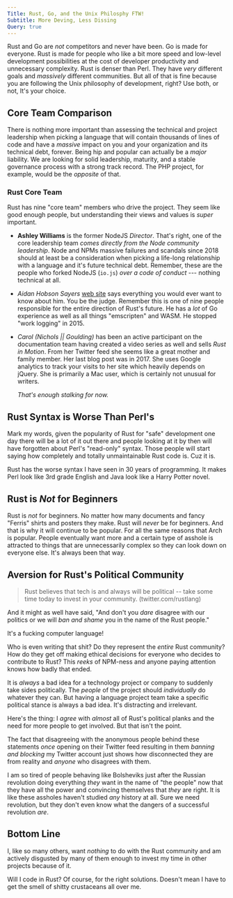 ```yaml
---
Title: Rust, Go, and the Unix Philosphy FTW!
Subtitle: More Deving, Less Dissing
Query: true
---
```


Rust and Go are *not* competitors and never have been. Go is made for
everyone. Rust is made for people who like a bit more speed and
low-level development possibilities at the cost of developer
productivity and unnecessary complexity. Rust is denser than Perl. They
have *very* different goals and *massively* different communities. But
all of that is fine because you are following the Unix philosophy of
development, right? Use both, or not, It's your choice.

## Core Team Comparison

There is nothing more important than assessing the technical and project
leadership when picking a language that will contain thousands of lines
of code and have a *massive* impact on you and your organization and its
technical debt, forever. Being hip and popular can actually be a *major*
liability. We are looking for solid leadership, maturity, and a stable
governance process with a strong track record. The PHP project, for
example, would be the *opposite* of that.

### Rust Core Team

Rust has nine "core team" members who drive the project. They seem like
good enough people, but understanding their views and values is *super*
important. 

* **Ashley Williams** is the former NodeJS *Director*. That's right, one
  of the core leadership team *comes directly from the Node community
  leadership*. Node and NPMs massive failures and scandals since 2018
  should at least be a consideration when picking a life-long
  relationship with a language and it's future technical debt. Remember,
  these are the people who forked NodeJS (`io.js`) *over a code
  of conduct* --- nothing technical at all.

* *Aidan Hobson Sayers* [web site](https://aidanhs.com/) says everything
  you would ever want to know about him. You be the judge. Remember this
  is one of nine people responsible for the entire direction of Rust's
  future. He has a *lot* of Go experience as well as all things
  "emscripten" and WASM. He stopped "work logging" in 2015.

* *Carol (Nichols || Goulding)* has been an active participant on the
  documentation team having created a video series as well and sells
  *Rust in Motion*. From her Twitter feed she seems like a great
  mother and family member. Her last blog post was in 2017. She uses
  Google analytics to track your visits to her site which heavily
  depends on jQuery. She is primarily a Mac user, which is certainly not
  unusual for writers.

  *That's enough stalking for now.* 

## Rust Syntax is Worse Than Perl's

Mark my words, given the popularity of Rust for "safe" development one
day there will be a lot of it out there and people looking at it by then
will have forgotten about Perl's "read-only" syntax. Those people will
start saying how completely and totally unmaintainable Rust code is. Cuz
it is. 

Rust has the worse syntax I have seen in 30 years of programming. It
makes Perl look like 3rd grade English and Java look like a Harry Potter
novel. 

## Rust is *Not* for Beginners

Rust is *not* for beginners. No matter how many documents and fancy
"Ferris" shirts and posters they make. Rust will *never* be for
beginners. And that is why it will continue to be popular. For all the
same reasons that Arch is popular. People eventually want more and a
certain type of asshole is attracted to things that are unnecessarily
complex so they can look down on everyone else. It's always been that
way.

## Aversion for Rust's Political Community

> Rust believes that tech is and always will be political -- take some
> time today to invest in your community. (twitter.com/rustlang)

And it might as well have said, "And don't you *dare* disagree with our
politics or we will *ban and shame* you in the name of the Rust people."

It's a fucking computer language! 

Who is even writing that shit? Do they represent the *entire* Rust
community? How do they get off making ethical decisions for everyone who
decides to contribute to Rust? This *reeks* of NPM-ness and anyone
paying attention knows how badly that ended.

It is *always* a bad idea for a technology project or company to
suddenly take sides politically. The *people* of the project should
*individually* do whatever they can. But having a language project team
take a specific political stance is always a bad idea. It's distracting
and irrelevant.

Here's the thing: I *agree* with *almost* all of Rust's political planks
and the need for more people to get involved. But that isn't the point.

The fact that disagreeing with the anonymous people behind these
statements *once* opening on their Twitter feed resulting in them
*banning and blocking* my Twitter account just shows how disconnected
they are from reality and *anyone* who disagrees with them.

I am so tired of people behaving like Bolsheviks just after the
Russian revolution doing everything *they* want in the name of "the
people" now that they have all the power and convincing themselves that
*they* are right. It is like these assholes haven't studied *any*
history at all. Sure we need revolution, but they don't even know what
the dangers of a successful revolution *are*.

## Bottom Line

I, like so many others, want *nothing* to do with the Rust community and
am actively disgusted by many of them enough to invest my time in other
projects because of it.

Will I code in Rust? Of course, for the right solutions. Doesn't mean I
have to get the smell of shitty crustaceans all over me. 

